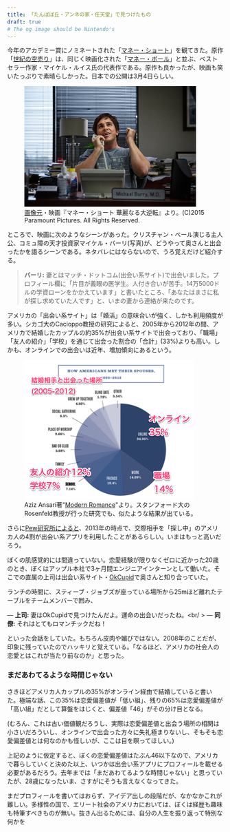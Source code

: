 ```yaml
---
title: 「たんぽぽ丘・アンネの家・任天堂」で見つけたもの
draft: true
# The og image should be Nintendo's
---
```


今年のアカデミー賞にノミネートされた「[マネー・ショート](http://www.moneyshort.jp/)」を観てきた。原作「[世紀の空売り](http://www.amazon.co.jp/世紀の空売り　世界経済の破綻に賭けた男たち-文春文庫-マイケル・ルイス-ebook/dp/B019F9BL0E?tag=chibicode-22)」は、同じく映画化された「[マネー・ボール](http://www.amazon.co.jp/ebook/dp/B00CPW2Z9U?tag=chibicode-22)」と並ぶ、ベストセラー作家・マイケル・ルイス氏の代表作である。原作も良かったが、映画も笑いたっぷりで素晴らしかった。日本での公開は3月4日らしい。

<figure>
  <img src="/assets/images/about-chibicode/the-big-short.jpg" />
<figcaption><a href="http://top.tsite.jp/entertainment/cinema/i/27218466/index">画像元</a>・映画『マネー・ショート 華麗なる大逆転』より。(C)2015 Paramount Pictures. All Rights Reserved.</figcaption>
</figure>

ところで、映画に次のようなシーンがあった。クリスチャン・ベール演じる主人公、コミュ障の天才投資家マイケル・バーリ(写真)が、どうやって奥さんと出会ったかを語るシーンである。ネタバレにはならないので、うろ覚えだけど紹介する。

> **バーリ:** 妻とはマッチ・ドットコム(出会い系サイト)で出会いました。プロフィール欄に「片目が義眼の医学生。人付き合いが苦手。14万5000ドルの学資ローンをかかえています」と書いたところ、「あなたはまさに私が探し求めていた人です」と、いまの妻から連絡が来たのです。

アメリカの「出会い系サイト」は「婚活」の意味合いが強く、しかも利用頻度が多い。シカゴ大のCacioppo教授の研究によると、2005年から2012年の間、アメリカで結婚したカップルの約35%が出会い系サイトで出会っており、「職場」「友人の紹介」「学校」を通じて出会った割合の「合計」(33%)よりも高い。しかも、オンラインでの出会いは近年、増加傾向にあるという。

<figure>
  <img src="/assets/images/about-chibicode/how-americans-meet.png" />
<figcaption>Aziz Ansari著"<a href="http://www.amazon.co.jp/Modern-Romance-Aziz-Ansari-ebook/dp/B00OZ0TMYG?tag=chibicode-22">Modern Romance</a>"より。スタンフォード大のRosenfeld教授が行った研究でも、似たような結果が出ている。</figcaption>
</figure>

さらに[Pew研究所によると](http://www.pewinternet.org/2013/10/21/online-dating-relationships/)、2013年の時点で、交際相手を「探し中」のアメリカ人の4割が出会い系アプリを利用したことがあるらしい。いまはもっと高いだろう。

ぼくの肌感覚的には間違っていない。恋愛経験が限りなくゼロに近かった20歳のとき、ぼくはアップル本社で3ヶ月間エンジニアインターンとして働いた。そこでの直属の上司は出会い系サイト・[OkCupid](https://www.okcupid.com/)で奥さんと知り合っていた。

ランチの時間に、スティーブ・ジョブズが座っている場所から25mほど離れたテーブルをチームメンバーで囲み、

— **上司:** 妻はOkCupidで見つけたんだよ。運命の出会いだったね。<br/ >
— **同僚:** それはとてもロマンチックだね！

といった会話をしていた。もちろん皮肉や媚びではない。2008年のことだが、印象に残っていたのでハッキリと覚えている。「なるほど、アメリカの社会人の恋愛とはこれが当たり前なのか」と思った。

### まだあわてるような時間じゃない

さきほどアメリカ人カップルの35%がオンライン経由で結婚していると書いた。極端な話、この35%は恋愛偏差値が「低い組」、残りの65%は恋愛偏差値が「高い組」だとして算盤をはじくと、偏差値「46」がその分け目となる。

(むろん、これは古い価値観だろうし、実際は恋愛偏差値と出会う場所の相関は小さいだろういし、オンラインで出会った方々に失礼極まりないし、そもそも恋愛偏差値とは何なのかも怪しいが、ここは目を瞑ってほしい。)

上記のように仮定すると、ぼくの恋愛偏差値はたぶん46以下なので、アメリカで暮らしていくと決めた以上、いつかは出会い系アプリにプロフィールを載せる必要があるだろう。去年までは「まだあわてるような時間じゃない」と思っていたが、28歳になったいま、さすがにそうも言えなくなってきた。

まだプロフィールを書いてはおらず、アイデア出しの段階だが、なかなかこれが難しい。多様性の国で、エリート社会のアメリカにおいては、ぼくは経歴も趣味も特筆すべきものが無い。抜きん出るためには、自分の人生を振り返って特別な何かを
